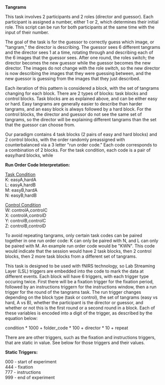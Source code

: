 <strong>Tangrams</strong>

This task involves 2 participants and 2 roles (director and guessor). Each participant is assigned a number, either 1 or 2, which determines their initial role. This script can be run for both participants at the same time with the input of their number.

The goal of the task is for the guessor to correctly guess which image, or "tangram," the director is describing. The guessor sees 6 different tangrams and the director sees 1 at a time, rotating through and describing each of the 6 images that the guessor sees. After one round, the roles switch; the director becomes the new guessor while the guessor becomes the new director. The images do not change with the role switch, so the new director is now describing the images that they were guessing between, and the new guessor is guessing from the images that they just described.

Each iteration of this pattern is considered a block, with the set of tangrams changing for each block. There are 2 types of blocks: task blocks and control blocks. Task blocks are as explained above, and can be either easy or hard. Easy tangrams are generally easier to describe than harder tangrams, and an easy block is always followed by a hard block. For the control blocks, the director and guessor do not see the same set of tangrams, so the director will be explaining different tangrams than the set that the guessor can choose from.

Our paradigm contains 4 task blocks (2 pairs of easy and hard blocks) and 2 control blocks, with the order randomly preassigned with counterbalanced via a 3 letter "run order code." Each code corresponds to a combination of 2 blocks. For the task condition, each code is a pair of easy/hard blocks, while 

<strong>Run Order Code Interpretation:</strong>

<ins>Task Condition</ins>\
K: easyA,hardA\
L: easyA,hardB\
M: easyB,hardA\
N: easyB,hardB

<ins>Control Condition</ins>\
W: controlA,controlC\
X: controlA,controlD\
Y: controlB,controlC\
Z: controlB,controlD

To avoid repeating tangrams, only certain task codes can be paired together in one run order code: K can only be paired with N, and L can only be paired with M. An example run order code would be "KWN". This code would indicate that the session would have 2 task blocks, then 2 control blocks, then 2 more task blocks from a different set of tangrams.

This task is designed to be used with fNIRS technology, so Lab Streaming Layer (LSL) triggers are embedded into the code to mark the data at different events. Each block will have 6 triggers, with each trigger type occuring twice. First there will be a fixation trigger for the fixation period, followed by an instructions triggern for the instructions window, then a run trigger for the round of the tangrams task. The run trigger changes depending on the block type (task or control), the set of tangrams (easy vs hard, A vs B), whether the participant is the director or guessor, and whether or not this is the first round or a second round in a block. Each of these variables is encoded into a digit of the trigger, as described by the equation below:

condition * 1000 + folder_code * 100 + director * 10 + repeat

There are are other triggers, such as the fixation and instructions triggers, that are static in value. See below for those triggers and their values.

<strong> Static Triggers:</strong>

000 - start of experiment\
444 - fixation\
777 - instructions\
999 - end of experiment
